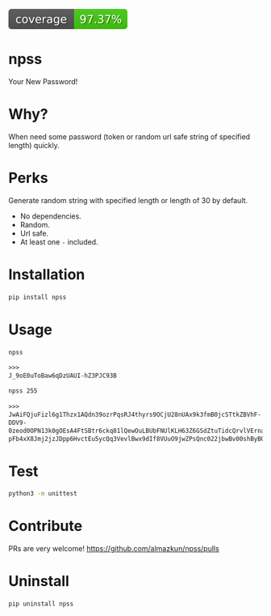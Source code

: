 ![coverage](https://raw.githubusercontent.com/almazkun/npss/main/.github/coverage.svg)

# npss
Your New Password!

# Why?
When need some password (token or random url safe string of specified length) quickly.

# Perks
Generate random string with specified length or length of 30 by default.
* No dependencies.
* Random.
* Url safe.
* At least one `-` included.

# Installation
```bash
pip install npss
```

# Usage
```bash 
npss
```
    >>>
    J_9oE0uToBaw6qDzUAUI-hZ3PJC93B

```bash 
npss 255
```
    >>>
    JwAiFQjuFizl6g1Thzx1AQdn39ozrPqsRJ4thyrs9OCjU28nUAx9k3fmB0jcSTtkZBVhF-DDV9-0zeod0OPN13k0gOEsA4FtSBtr6ckq81lQewOuLBUbFNUlKLH63Z6GSdZtuTidcQrvlVErnaY-pFb4xX8Jmj2jzJDpp6HvctEu5ycQq3VevlBwx9dIf8VUuO9jwZPsQnc022jbwBv00shByBOKCoO5I3TLGwnQEWaRHsWfyXeb6fTyzLtGH2-

# Test
```bash
python3 -m unittest 
```

# Contribute
PRs are very welcome!
https://github.com/almazkun/npss/pulls

# Uninstall
```bash
pip uninstall npss
```
